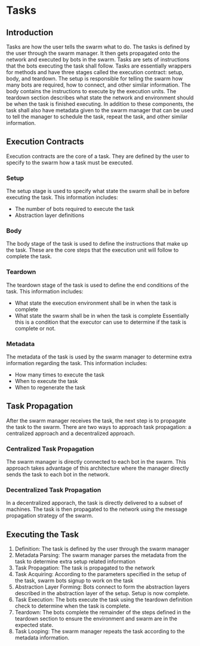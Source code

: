 # Tasks
## Introduction
Tasks are how the user tells the swarm what to do. The tasks is defined by the user through the swarm manager. It then gets propagated onto the network and executed by bots in the swarm. Tasks are sets of instructions that the bots executing the task shall follow. Tasks are essentially wrappers for methods and have three stages called the execution contract: setup, body, and teardown. The setup is responsible for telling the swarm how many bots are required, how to connect, and other similar information. The body contains the instructions to execute by the execution units. The teardown section describes what state the network and environment should be when the task is finished executing. In addition to these components, the task shall also have metadata given to the swarm manager that can be used to tell the manager to schedule the task, repeat the task, and other similar information.

## Execution Contracts
Execution contracts are the core of a task. They are defined by the user to specify to the swarm how a task must be executed.

### Setup
The setup stage is used to specify what state the swarm shall be in before executing the task. This information includes:
- The number of bots required to execute the task
- Abstraction layer definitions

### Body
The body stage of the task is used to define the instructions that make up the task. These are the core steps that the execution unit will follow to complete the task.

### Teardown
The teardown stage of the task is used to define the end conditions of the task. This information includes:
- What state the execution environment shall be in when the task is complete
- What state the swarm shall be in when the task is complete
Essentially this is a condition that the executor can use to determine if the task is complete or not.

### Metadata
The metadata of the task is used by the swarm manager to determine extra information regarding the task. This information includes:
- How many times to execute the task
- When to execute the task
- When to regenerate the task

## Task Propagation
After the swarm manager receives the task, the next step is to propagate the task to the swarm. There are two ways to approach task propagation: a centralized approach and a decentralized approach.

### Centralized Task Propagation
The swarm manager is directly connected to each bot in the swarm. This approach takes advantage of this architecture where the manager directly sends the task to each bot in the network.

### Decentralized Task Propagation
In a decentralized apporach, the task is directly delivered to a subset of machines. The task is then propagated to the network using the message propagation strategy of the swarm.

## Executing the Task
1. Definition: The task is defined by the user through the swarm manager
2. Metadata Parsing: The swarm manager parses the metadata from the task to determine extra setup related information
3. Task Propagation: The task is propagated to the network
4. Task Acquiring: According to the parameters specified in the setup of the task, swarm bots signup to work on the task
5. Abstraction Layer Forming: Bots connect to form the abstraction layers described in the abstraction layer of the setup. Setup is now complete.
6. Task Execution: The bots execute the task using the teardown definition check to determine when the task is complete.
7. Teardown: The bots complete the remainder of the steps defined in the teardown section to ensure the environment and swarm are in the expected state.
8. Task Looping: The swarm manager repeats the task according to the metadata information.